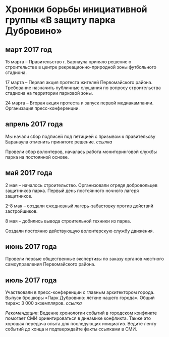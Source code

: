 
# Хроники борьбы инициативной группы «В защиту парка Дубровино»


## март 2017 год
15 марта – Правительство г. Барнаула приняло решение о строительстве в центре рекреационно-природной зоны футбольного стадиона.

17 марта – Первая акция протеста жителей Первомайского района. Требование назначить публичные слушания по вопросу строительства стадиона на территории парковой зоны.

24 марта – Вторая акция протеста и запуск первой медиакампании. Организация пресс-конференции. 


## апрель 2017 года

Мы начали сбор подписей под петицией с призывом к правительсву Баранаула отменить принятоге решение. _ccылка_

Провели сбор волонтеров, началась работа мониторинговой службы парка на постоянной основе.

## май 2017 года

2 мая – началось строительство. Организовали отрядя добровольцев защитников парка. Первый день постоянного ночного лагеря защитников.

2-8 мая – создали ежедневный лагерь-забастовку против действий застройщиков.

8 мая – добились вывода строительной техники из парка.

Создали постоянно действующую волонтерскую службу движения.

## июнь 2017 года 

Провели первые общественные экспертизы по заказу органов местного самоуправления Первомайского района. 

## июль 2017 года

Участвовали в пресс-конференции с главным архитектором города. Выпуск брошюры «Парк Дубровино: лёгкие нашего города». Общий тираж: 3 000 экземпляров. _ccылка_

_Рекомендации_: Ведение хронологии событий в городском конфликте помогает СМИ ориентироваться в динамике конфликта. Также это хорошая передача опыта для последующих инициатив. Ведите ленту событий до конца и подтверждайте факты ссылками в СМИ.



